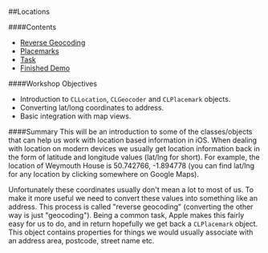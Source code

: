 ##Locations

####Contents
+ [Reverse Geocoding](https://github.com/KyleGoslan/App-Workshops/blob/master/03%20-%20Locations/Reverse-Geocoding.md)	
+ [Placemarks](https://github.com/KyleGoslan/App-Workshops/blob/master/03%20-%20Locations/Placemarks.md)  
+ [Task](https://github.com/KyleGoslan/App-Workshops/blob/master/03%20-%20Locations/Task.md)  
+ [Finished Demo](https://github.com/KyleGoslan/App-Workshops/blob/master/03%20-%20Locations/Demo.zip)  

####Workshop Objectives
+ Introduction to `CLLocation`, `CLGeocoder` and `CLPlacemark` objects.	
+ Converting lat/long coordinates to address. 
+ Basic integration with map views. 	

####Summary
This will be an introduction to some of the classes/objects that can help us work with location based information in iOS. When dealing with location on modern devices we usually get location information back in the form of latitude and longitude values (lat/lng for short). For example, the location of Weymouth House is 50.742766, -1.894778 (you can find lat/lng for any location by clicking somewhere on Google Maps). 

Unfortunately these coordinates usually don't mean a lot to most of us. To make it more useful we need to convert these values into something like an address. This process is called "reverse geocoding" (converting the other way is just "geocoding"). Being a common task, Apple makes this fairly easy for us to do, and in return hopefully we get back a `CLPlacemark` object. This object contains properties for things we would usually associate with an address area, postcode, street name etc.



